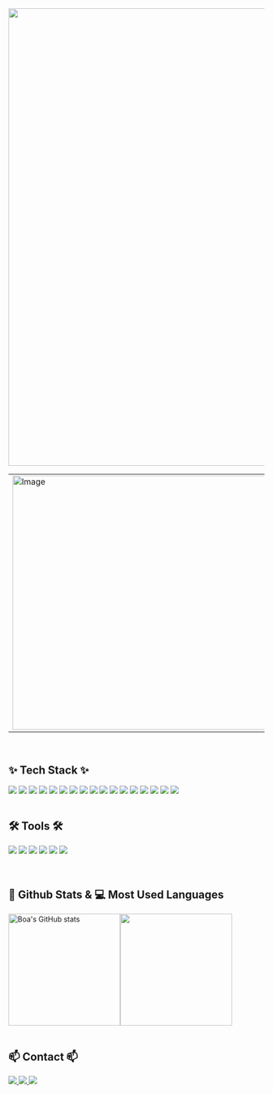 <!--### Hi there, Welcome to my Github 👋-->

<img src="https://github.com/user-attachments/assets/49fcfcab-88f7-4a01-99f4-5e6b02774128" width="900px" style="margin:0 auto;">

<table align="center">
  <tr>
    <td>
      <img src="https://github.com/user-attachments/assets/5aedaf4b-31d4-4488-a3cb-63b3de90001d" width="500" alt="Image">
    </td>
    <td>
      <a href="https://github.com/devxb/gitanimals">
        <img src="https://render.gitanimals.org/farms/leeboa2005" width="500" height="250" alt="Gitanimals">
      </a>
    </td>
  </tr>
</table>

<br>

## ✨ Tech Stack ✨
<img src="https://img.shields.io/badge/React-20232A?style=for-the-badge&logo=react&logoColor=61DAFB"/></a>
<img src="https://img.shields.io/badge/JavaScript-F7DF1E?style=for-the-badge&logo=JavaScript&logoColor=white"/></a>
<img src="https://img.shields.io/badge/TypeScript-3178C6?style=for-the-badge&logo=typescript&logoColor=white"/></a>
<img src="https://img.shields.io/badge/HTML5-E34F26?style=for-the-badge&logo=HTML5&logoColor=white"/></a>
<img src="https://img.shields.io/badge/CSS3-purple?style=for-the-badge&logo=CSS3&logoColor=white"/></a>
<img src="https://img.shields.io/badge/styled--components-DB7093?style=for-the-badge&logo=styled-components&logoColor=white"/></a>
<img src="https://img.shields.io/badge/Tailwind_CSS-38B2AC?style=for-the-badge&logo=tailwind-css&logoColor=white"/></a>
<img src="https://img.shields.io/badge/Redux-764ABC?style=for-the-badge&logo=Redux&logoColor=white"/></a>
<img src="https://img.shields.io/badge/Zustand-ecb63e?style=for-the-badge&logo=zustand"/></a>
<img src="https://img.shields.io/badge/Axios-5A29E4?logo=axios&logoColor=fff&style=for-the-badge"/></a>
<img src="https://img.shields.io/badge/-React%20Query-FF4154?style=for-the-badge&logo=react%20query&logoColor=white"/></a>
<img src="https://img.shields.io/badge/next.js-000000?style=for-the-badge&logo=nextdotjs&logoColor=white"/></a>
<img src="https://img.shields.io/badge/firebase-ffca28?style=for-the-badge&logo=firebase&logoColor=black"/></a>
<img src="https://img.shields.io/badge/Supabase-3ECF8E?style=for-the-badge&logo=supabase&logoColor=white"/></a>
<img src="https://img.shields.io/badge/bootstrap-%238511FA.svg?style=for-the-badge&logo=bootstrap&logoColor=white"/></a>
<img src="https://img.shields.io/badge/vercel-%23000000.svg?style=for-the-badge&logo=vercel&logoColor=white"/></a>
<img src="https://shields.io/badge/-OpenAI-93f6ef?style=for-the-badge&logo=openai&logoColor=white"/></a>
<br><br>

## 🛠 Tools 🛠
<div>
  <img src="https://img.shields.io/badge/git-F05033.svg?style=for-the-badge&logo=git&logoColor=white" />
  <img src="https://img.shields.io/badge/github-181717.svg?style=for-the-badge&logo=github&logoColor=white" />
  <img src="https://img.shields.io/badge/Notion-F3F3F3.svg?style=for-the-badge&logo=notion&logoColor=black" />
  <img src="https://img.shields.io/badge/adobe%20photoshop-08253c.svg?style=for-the-badge&logo=adobe%20photoshop&logoColor=37abff" />
  <img src="https://img.shields.io/badge/figma-F24E1E.svg?style=for-the-badge&logo=figma&logoColor=white" />
    <img src="https://img.shields.io/badge/figjam-F24E1E.svg?style=for-the-badge&logo=figma&logoColor=white" />
</div>
<br><br>

## 🔋 Github Stats & 💻 Most Used Languages
<!--[![Boa's GitHub stats](https://github-readme-stats.vercel.app/api?username=leeboa2005)](https://github.com/leeboa2005/github-readme-stats)-->
<div style="display: flex; flex-wrap: nowrap;">
  <img src="https://github-readme-stats.vercel.app/api?username=leeboa2005&show_icons=true&theme=radical" alt="Boa's GitHub stats" height="220px">
  <img src="https://github-readme-stats.vercel.app/api/top-langs/?username=leeboa2005&layout=compact&theme=radical"  height="220px" />
</div>
<!--## 📊 Activity Graph-->
<br>

## 📫 Contact 📫
<div>
  <a href="https://velog.io/@leeboa2003/">
    <img src="https://img.shields.io/badge/Velog-1EBC8F?style=for-the-badge&logo=velog&logoColor=white" />
  </a>
  <a href="mailto:leeboa2003@naver.com">
    <img
      src="https://img.shields.io/badge/leeboa2003@naver.com-03c75a?style=for-the-badge&logo=naver&logoColor=white"/>
  </a>
  <a href="http://leeboa.com">
    <img
      src="https://img.shields.io/badge/Boa_Portfolio-111?style=for-the-badge&logo=barmenia&logoColor=white"/>
  </a>
</div>
